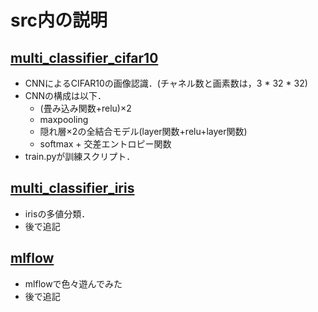 # src内の説明

## [multi_classifier_cifar10](https://github.com/Renya-Kujirada/pytorch_deeplearning_programming/tree/master/src/multi_classifier_cifar10)
- CNNによるCIFAR10の画像認識．(チャネル数と画素数は，3 * 32 * 32)
- CNNの構成は以下．
  - (畳み込み関数+relu)×2
  - maxpooling
  - 隠れ層×2の全結合モデル(layer関数+relu+layer関数)
  - softmax + 交差エントロピー関数
- train.pyが訓練スクリプト．


## [multi_classifier_iris](https://github.com/Renya-Kujirada/pytorch_deeplearning_programming/tree/master/src/multi_classifier_iris)
- irisの多値分類．
- 後で追記

## [mlflow](https://github.com/Renya-Kujirada/pytorch_deeplearning_programming/tree/master/src/mlflow)
- mlflowで色々遊んでみた
- 後で追記
